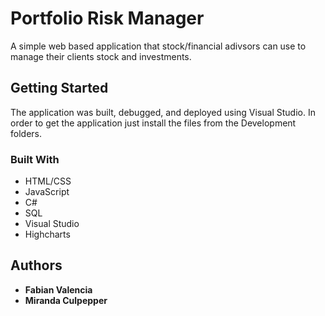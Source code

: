 # Portfolio Risk Manager

A simple web based application that stock/financial adivsors can use to manage
their clients stock and investments. 

## Getting Started

The application was built, debugged, and deployed using Visual Studio. 
In order to get the application just install the files from the Development folders.

### Built With

* HTML/CSS
* JavaScript
* C#
* SQL 
* Visual Studio
* Highcharts

## Authors

* **Fabian Valencia** 
* **Miranda Culpepper** 


